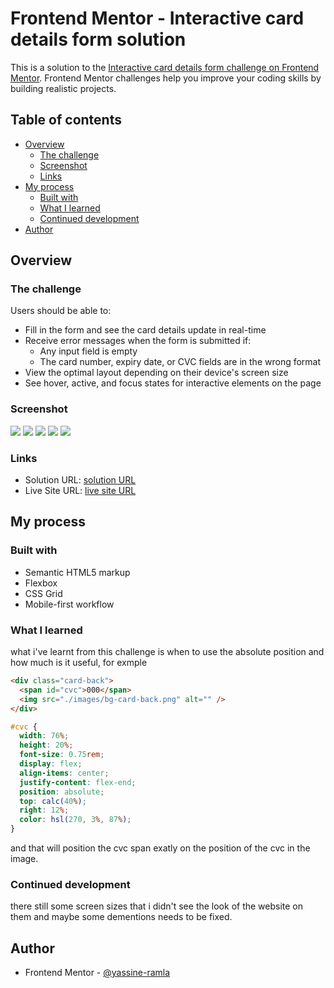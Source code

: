 # Frontend Mentor - Interactive card details form solution

This is a solution to the [Interactive card details form challenge on Frontend Mentor](https://www.frontendmentor.io/challenges/interactive-card-details-form-XpS8cKZDWw). Frontend Mentor challenges help you improve your coding skills by building realistic projects.

## Table of contents

- [Overview](#overview)
  - [The challenge](#the-challenge)
  - [Screenshot](#screenshot)
  - [Links](#links)
- [My process](#my-process)
  - [Built with](#built-with)
  - [What I learned](#what-i-learned)
  - [Continued development](#continued-development)
- [Author](#author)

## Overview

### The challenge

Users should be able to:

- Fill in the form and see the card details update in real-time
- Receive error messages when the form is submitted if:
  - Any input field is empty
  - The card number, expiry date, or CVC fields are in the wrong format
- View the optimal layout depending on their device's screen size
- See hover, active, and focus states for interactive elements on the page

### Screenshot

![](./screenshot.png)
![](./screenshot-active-state.png)
![](./screenshot-mobile.png)
![](./screenshot-complete-state.png)
![](./screenshot-complete-state-mobile.png)

### Links

- Solution URL: [solution URL](https://www.frontendmentor.io/solutions/the-absolute-position-was-so-helpfull-for-this-challenge-DMS2sqtL5o)
- Live Site URL: [live site URL](https://yassine-ramla.github.io/Frontend-Mentor_Interactive-card-details-form-solution/)

## My process

### Built with

- Semantic HTML5 markup
- Flexbox
- CSS Grid
- Mobile-first workflow

### What I learned

what i've learnt from this challenge is when to use the absolute position and how much is it useful, for exmple

```html
<div class="card-back">
  <span id="cvc">000</span>
  <img src="./images/bg-card-back.png" alt="" />
</div>
```

```css
#cvc {
  width: 76%;
  height: 20%;
  font-size: 0.75rem;
  display: flex;
  align-items: center;
  justify-content: flex-end;
  position: absolute;
  top: calc(40%);
  right: 12%;
  color: hsl(270, 3%, 87%);
}
```
and that will position the cvc span exatly on the position of the cvc in the image.

### Continued development

there still some screen sizes that i didn't see the look of the website on them and maybe some dementions needs to be fixed.

## Author

- Frontend Mentor - [@yassine-ramla](https://www.frontendmentor.io/profile/yassine-ramla)